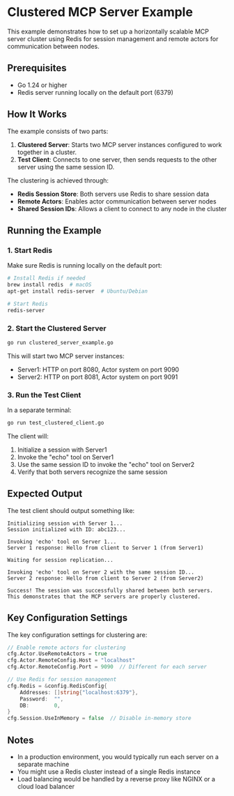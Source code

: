 # Clustered MCP Server Example

This example demonstrates how to set up a horizontally scalable MCP server cluster using Redis for session management and remote actors for communication between nodes.

## Prerequisites

- Go 1.24 or higher
- Redis server running locally on the default port (6379)

## How It Works

The example consists of two parts:

1. **Clustered Server**: Starts two MCP server instances configured to work together in a cluster.
2. **Test Client**: Connects to one server, then sends requests to the other server using the same session ID.

The clustering is achieved through:

- **Redis Session Store**: Both servers use Redis to share session data
- **Remote Actors**: Enables actor communication between server nodes
- **Shared Session IDs**: Allows a client to connect to any node in the cluster

## Running the Example

### 1. Start Redis

Make sure Redis is running locally on the default port:

```bash
# Install Redis if needed
brew install redis  # macOS
apt-get install redis-server  # Ubuntu/Debian

# Start Redis
redis-server
```

### 2. Start the Clustered Server

```bash
go run clustered_server_example.go
```

This will start two MCP server instances:
- Server1: HTTP on port 8080, Actor system on port 9090
- Server2: HTTP on port 8081, Actor system on port 9091

### 3. Run the Test Client

In a separate terminal:

```bash
go run test_clustered_client.go
```

The client will:
1. Initialize a session with Server1
2. Invoke the "echo" tool on Server1
3. Use the same session ID to invoke the "echo" tool on Server2
4. Verify that both servers recognize the same session

## Expected Output

The test client should output something like:

```
Initializing session with Server 1...
Session initialized with ID: abc123...

Invoking 'echo' tool on Server 1...
Server 1 response: Hello from client to Server 1 (from Server1)

Waiting for session replication...

Invoking 'echo' tool on Server 2 with the same session ID...
Server 2 response: Hello from client to Server 2 (from Server2)

Success! The session was successfully shared between both servers.
This demonstrates that the MCP servers are properly clustered.
```

## Key Configuration Settings

The key configuration settings for clustering are:

```go
// Enable remote actors for clustering
cfg.Actor.UseRemoteActors = true
cfg.Actor.RemoteConfig.Host = "localhost"
cfg.Actor.RemoteConfig.Port = 9090  // Different for each server

// Use Redis for session management
cfg.Redis = &config.RedisConfig{
    Addresses: []string{"localhost:6379"},
    Password:  "",
    DB:        0,
}
cfg.Session.UseInMemory = false  // Disable in-memory store
```

## Notes

- In a production environment, you would typically run each server on a separate machine
- You might use a Redis cluster instead of a single Redis instance
- Load balancing would be handled by a reverse proxy like NGINX or a cloud load balancer
